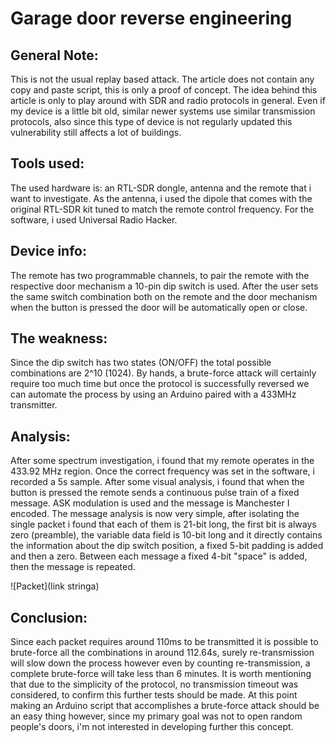 # Garage door reverse engineering


## General Note:
This is not the usual replay based attack. The article does not contain any copy and paste script, this is only a proof of concept. The idea behind this article is only to play around with SDR and radio protocols in general. Even if my device is a little bit old, similar newer systems use similar transmission protocols, also since this type of device is not regularly updated this vulnerability still affects a lot of buildings. 

## Tools used:
The used hardware is: an RTL-SDR dongle, antenna and the remote that i want to investigate. As the antenna, i used the dipole that comes with the original RTL-SDR kit tuned to match the remote control frequency. For the software, i used Universal Radio Hacker.

## Device info:
The remote has two programmable channels, to pair the remote with the respective door mechanism a 10-pin dip switch is used. After the user sets the same switch combination both on the remote and the door mechanism when the button is pressed the door will be automatically open or close.

## The weakness:
Since the dip switch has two states (ON/OFF) the total possible combinations are 2^10 (1024). By hands, a brute-force attack will certainly
require too much time but once the protocol is successfully reversed we can automate the process by using an Arduino paired with a 433MHz transmitter.

## Analysis:
After some spectrum investigation, i found that my remote operates in the 433.92 MHz region. Once the correct frequency was set in the software, i recorded a 5s sample. After some visual analysis, i found that when the button is pressed the remote sends a continuous pulse train of a fixed message. ASK modulation is used and the message is Manchester I encoded. The message analysis is now very simple, after isolating the single packet i found that each of them is 21-bit long, the first bit is always zero (preamble), the variable data field is 10-bit long and it directly contains the information about the dip switch position, a fixed 5-bit padding is added and then a zero. Between each message a fixed 4-bit "space" is added, then the message is repeated.

![Packet](link stringa)

## Conclusion:
Since each packet requires around 110ms to be transmitted it is possible to brute-force all the combinations in around 112.64s, surely re-transmission will slow down the process however even by counting re-transmission, a complete brute-force will take less than 6 minutes. It is worth mentioning that due to the simplicity of the protocol, no transmission timeout was considered, to confirm this further tests should be made. At this point making an Arduino script that accomplishes a brute-force attack should be an easy thing however, since my primary goal was not to open random people's doors, i'm not interested in developing further this concept.

